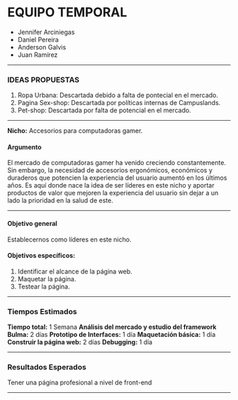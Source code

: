 # EQUIPO TEMPORAL

- Jennifer Arciniegas
- Daniel Pereira
- Anderson Galvis
- Juan Ramírez

---

### IDEAS PROPUESTAS

1. Ropa Urbana:      Descartada debido a falta de pontecial en el mercado.
2. Pagina Sex-shop:  Descartada por políticas internas de Campuslands.
3. Pet-shop:         Descartada por falta de potencial en el mercado.

---

**Nicho:** Accesorios para computadoras gamer.

#### Argumento

El mercado de computadoras gamer ha venido creciendo constantemente. Sin embargo, la 
necesidad de accesorios ergonómicos, económicos y duraderos que potencien la experiencia
del usuario aumentó en los últimos años. 
Es aquí donde nace la idea de ser líderes en este nicho y aportar productos de valor que 
mejoren la experiencia del usuario sin dejar a un lado la prioridad en la salud de este.

---

#### Objetivo general

Establecernos como líderes en este nicho.

#### Objetivos específicos:

1. Identificar el alcance de la página web. 
2. Maquetar la página.
3. Testear la página. 

---

### Tiempos Estimados

**Tiempo total:** 1 Semana
**Análisis del mercado y estudio del framework Bulma:** 2 días
**Prototipo de Interfaces:** 1 día
**Maquetación básica:**  1 día
**Construir la página web:** 2 días
**Debugging:** 1 día

---

### Resultados Esperados

Tener una página profesional a nivel de front-end

---





